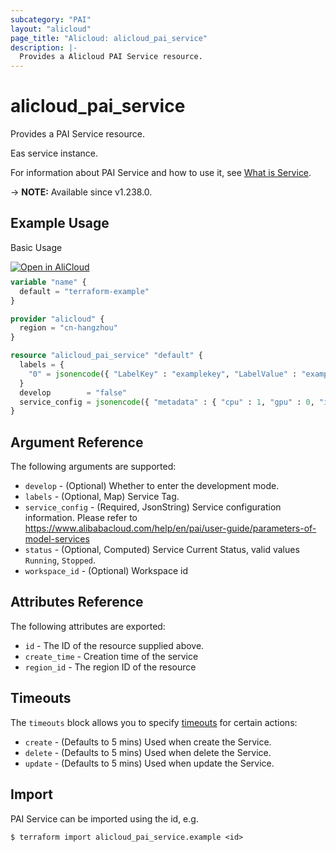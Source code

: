 ```yaml
---
subcategory: "PAI"
layout: "alicloud"
page_title: "Alicloud: alicloud_pai_service"
description: |-
  Provides a Alicloud PAI Service resource.
---
```


# alicloud_pai_service

Provides a PAI Service resource.

Eas service instance.

For information about PAI Service and how to use it, see [What is Service](https://www.alibabacloud.com/help/en/).

-> **NOTE:** Available since v1.238.0.

## Example Usage

Basic Usage

<div style="display: block;margin-bottom: 40px;"><div class="oics-button" style="float: right;position: absolute;margin-bottom: 10px;">
  <a href="https://api.aliyun.com/terraform?resource=alicloud_pai_service&exampleId=01478edd-11cc-cce5-afbf-6d17539d284ad8204066&activeTab=example&spm=docs.r.pai_service.0.01478edd11&intl_lang=EN_US" target="_blank">
    <img alt="Open in AliCloud" src="https://img.alicdn.com/imgextra/i1/O1CN01hjjqXv1uYUlY56FyX_!!6000000006049-55-tps-254-36.svg" style="max-height: 44px; max-width: 100%;">
  </a>
</div></div>

```terraform
variable "name" {
  default = "terraform-example"
}

provider "alicloud" {
  region = "cn-hangzhou"
}

resource "alicloud_pai_service" "default" {
  labels = {
    "0" = jsonencode({ "LabelKey" : "examplekey", "LabelValue" : "examplevalue" })
  }
  develop        = "false"
  service_config = jsonencode({ "metadata" : { "cpu" : 1, "gpu" : 0, "instance" : 1, "memory" : 2000, "name" : "tfexample", "rpc" : { "keepalive" : 70000 } }, "model_path" : "http://eas-data.oss-cn-shanghai.aliyuncs.com/processors/echo_processor_release.tar.gz", "processor_entry" : "libecho.so", "processor_path" : "http://eas-data.oss-cn-shanghai.aliyuncs.com/processors/echo_processor_release.tar.gz", "processor_type" : "cpp" })
}
```

## Argument Reference

The following arguments are supported:
* `develop` - (Optional) Whether to enter the development mode.
* `labels` - (Optional, Map) Service Tag.
* `service_config` - (Required, JsonString) Service configuration information. Please refer to https://www.alibabacloud.com/help/en/pai/user-guide/parameters-of-model-services
* `status` - (Optional, Computed) Service Current Status, valid values `Running`, `Stopped`.
* `workspace_id` - (Optional) Workspace id

## Attributes Reference

The following attributes are exported:
* `id` - The ID of the resource supplied above.
* `create_time` - Creation time of the service
* `region_id` - The region ID of the resource

## Timeouts

The `timeouts` block allows you to specify [timeouts](https://www.terraform.io/docs/configuration-0-11/resources.html#timeouts) for certain actions:
* `create` - (Defaults to 5 mins) Used when create the Service.
* `delete` - (Defaults to 5 mins) Used when delete the Service.
* `update` - (Defaults to 5 mins) Used when update the Service.

## Import

PAI Service can be imported using the id, e.g.

```shell
$ terraform import alicloud_pai_service.example <id>
```
